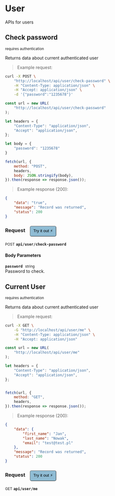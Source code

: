 # User

APIs for users

## Check password

<small class="badge badge-darkred">requires authentication</small>

Returns data about current authenticated user

> Example request:

```bash
curl -X POST \
    "http://localhost/api/user/check-password" \
    -H "Content-Type: application/json" \
    -H "Accept: application/json" \
    -d '{"password":"1235678"}'

```

```javascript
const url = new URL(
    "http://localhost/api/user/check-password"
);

let headers = {
    "Content-Type": "application/json",
    "Accept": "application/json",
};

let body = {
    "password": "1235678"
}

fetch(url, {
    method: "POST",
    headers,
    body: JSON.stringify(body),
}).then(response => response.json());
```


> Example response (200):

```json
{
    "data": "true",
    "message": "Record was returned",
    "status": 200
}
```
<div id="execution-results-POSTapi-user-check-password" hidden>
    <blockquote>Received response<span id="execution-response-status-POSTapi-user-check-password"></span>:</blockquote>
    <pre class="json"><code id="execution-response-content-POSTapi-user-check-password"></code></pre>
</div>
<div id="execution-error-POSTapi-user-check-password" hidden>
    <blockquote>Request failed with error:</blockquote>
    <pre><code id="execution-error-message-POSTapi-user-check-password"></code></pre>
</div>
<form id="form-POSTapi-user-check-password" data-method="POST" data-path="api/user/check-password" data-authed="1" data-hasfiles="0" data-headers='{"Content-Type":"application\/json","Accept":"application\/json"}' onsubmit="event.preventDefault(); executeTryOut('POSTapi-user-check-password', this);">
<h3>
    Request&nbsp;&nbsp;&nbsp;
        <button type="button" style="background-color: #8fbcd4; padding: 5px 10px; border-radius: 5px; border-width: thin;" id="btn-tryout-POSTapi-user-check-password" onclick="tryItOut('POSTapi-user-check-password');">Try it out ⚡</button>
    <button type="button" style="background-color: #c97a7e; padding: 5px 10px; border-radius: 5px; border-width: thin;" id="btn-canceltryout-POSTapi-user-check-password" onclick="cancelTryOut('POSTapi-user-check-password');" hidden>Cancel</button>&nbsp;&nbsp;
    <button type="submit" style="background-color: #6ac174; padding: 5px 10px; border-radius: 5px; border-width: thin;" id="btn-executetryout-POSTapi-user-check-password" hidden>Send Request 💥</button>
    </h3>
<p>
<small class="badge badge-black">POST</small>
 <b><code>api/user/check-password</code></b>
</p>
<p>
<label id="auth-POSTapi-user-check-password" hidden>Authorization header: <b><code>Bearer </code></b><input type="text" name="Authorization" data-prefix="Bearer " data-endpoint="POSTapi-user-check-password" data-component="header"></label>
</p>
<h4 class="fancy-heading-panel"><b>Body Parameters</b></h4>
<p>
<b><code>password</code></b>&nbsp;&nbsp;<small>string</small>  &nbsp;
<input type="password" name="password" data-endpoint="POSTapi-user-check-password" data-component="body" required  hidden>
<br>
Password to check.
</p>

</form>


## Current User

<small class="badge badge-darkred">requires authentication</small>

Returns data about current authenticated user

> Example request:

```bash
curl -X GET \
    -G "http://localhost/api/user/me" \
    -H "Content-Type: application/json" \
    -H "Accept: application/json"
```

```javascript
const url = new URL(
    "http://localhost/api/user/me"
);

let headers = {
    "Content-Type": "application/json",
    "Accept": "application/json",
};


fetch(url, {
    method: "GET",
    headers,
}).then(response => response.json());
```


> Example response (200):

```json
{
    "data": {
        "first_name": "Jan",
        "last_name": "Nowak",
        "email": "test@test.pl"
    },
    "message": "Record was returned",
    "status": 200
}
```
<div id="execution-results-GETapi-user-me" hidden>
    <blockquote>Received response<span id="execution-response-status-GETapi-user-me"></span>:</blockquote>
    <pre class="json"><code id="execution-response-content-GETapi-user-me"></code></pre>
</div>
<div id="execution-error-GETapi-user-me" hidden>
    <blockquote>Request failed with error:</blockquote>
    <pre><code id="execution-error-message-GETapi-user-me"></code></pre>
</div>
<form id="form-GETapi-user-me" data-method="GET" data-path="api/user/me" data-authed="1" data-hasfiles="0" data-headers='{"Content-Type":"application\/json","Accept":"application\/json"}' onsubmit="event.preventDefault(); executeTryOut('GETapi-user-me', this);">
<h3>
    Request&nbsp;&nbsp;&nbsp;
        <button type="button" style="background-color: #8fbcd4; padding: 5px 10px; border-radius: 5px; border-width: thin;" id="btn-tryout-GETapi-user-me" onclick="tryItOut('GETapi-user-me');">Try it out ⚡</button>
    <button type="button" style="background-color: #c97a7e; padding: 5px 10px; border-radius: 5px; border-width: thin;" id="btn-canceltryout-GETapi-user-me" onclick="cancelTryOut('GETapi-user-me');" hidden>Cancel</button>&nbsp;&nbsp;
    <button type="submit" style="background-color: #6ac174; padding: 5px 10px; border-radius: 5px; border-width: thin;" id="btn-executetryout-GETapi-user-me" hidden>Send Request 💥</button>
    </h3>
<p>
<small class="badge badge-green">GET</small>
 <b><code>api/user/me</code></b>
</p>
<p>
<label id="auth-GETapi-user-me" hidden>Authorization header: <b><code>Bearer </code></b><input type="text" name="Authorization" data-prefix="Bearer " data-endpoint="GETapi-user-me" data-component="header"></label>
</p>
</form>



